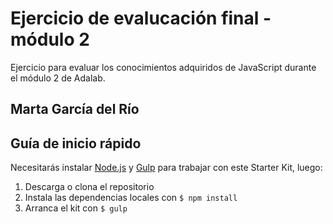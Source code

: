 # Ejercicio de evalucación final - módulo 2

Ejercicio para evaluar los conocimientos adquiridos de JavaScript durante el módulo 2 de Adalab.

## Marta García del Río

## Guía de inicio rápido
Necesitarás instalar [Node.js](https://nodejs.org/) y [Gulp](https://gulpjs.com) para trabajar con este Starter Kit, luego:
1. Descarga o clona el repositorio
2. Instala las dependencias locales con `$ npm install`
3. Arranca el kit con `$ gulp`




